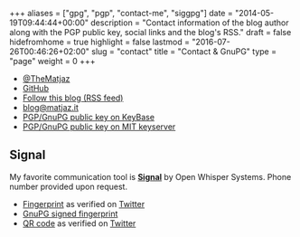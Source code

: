 +++
aliases      = ["gpg", "pgp", "contact-me", "siggpg"]
date         = "2014-05-19T09:44:44+00:00"
description  = "Contact information of the blog author along with the PGP public key, social links and the blog's RSS."
draft        = false
hidefromhome = true
highlight    = false
lastmod      = "2016-07-26T00:46:26+02:00"
slug         = "contact"
title        = "Contact & GnuPG"
type         = "page"
weight       = 0
+++


- [@TheMatjaz](https://twitter.com/TheMatjaz)
- [GitHub](https://github.com/TheMatjaz)
- <a href="/index.xml" type="application/rss+xml">Follow this blog (RSS feed)</a>
- [blog@matjaz.it](mailto:blog@matjaz.it)
- [PGP/GnuPG public key on KeyBase](https://keybase.io/TheMatjaz)
- [PGP/GnuPG public key on MIT keyserver](https://pgp.mit.edu/pks/lookup?op=vindex&search=0x438406FCCE32DC1E)


## Signal

My favorite communication tool is **[Signal](https://whispersystems.org/)** by
Open Whisper Systems. Phone number provided upon request.

- [Fingerprint](/text/signal_fingerprint.txt) as verified on 
  [Twitter](https://twitter.com/TheMatjaz/status/757999117696106500)
- [GnuPG signed fingerprint](/text/signal_fingerprint.asc)
- [QR code](/images/qr-code/signal_fingerprint.png) as verified on 
  [Twitter](https://twitter.com/TheMatjaz/status/757999266258358272)
